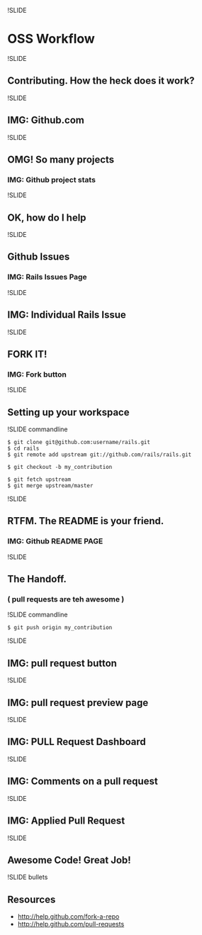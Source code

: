 !SLIDE

# OSS Workflow #

!SLIDE

## Contributing. How the heck does it work?

!SLIDE

## IMG: Github.com ##

!SLIDE

## OMG! So many projects

### IMG: Github project stats

!SLIDE

## OK, how do I help

!SLIDE

## Github Issues

### IMG: Rails Issues Page

!SLIDE

## IMG: Individual Rails Issue

!SLIDE

## FORK IT!

### IMG: Fork button

!SLIDE

## Setting up your workspace


!SLIDE commandline

    $ git clone git@github.com:username/rails.git
    $ cd rails
    $ git remote add upstream git://github.com/rails/rails.git

    $ git checkout -b my_contribution

    $ git fetch upstream
    $ git merge upstream/master

!SLIDE

## RTFM. The README is your friend.

### IMG: Github README PAGE

!SLIDE

## The Handoff.

### ( pull requests are teh awesome )

!SLIDE commandline

    $ git push origin my_contribution

!SLIDE

## IMG: pull request button

!SLIDE

## IMG: pull request preview page

!SLIDE

## IMG: PULL Request Dashboard

!SLIDE

## IMG: Comments on a pull request

!SLIDE

## IMG: Applied Pull Request

!SLIDE

## Awesome Code! Great Job!

!SLIDE bullets

## Resources

* http://help.github.com/fork-a-repo
* http://help.github.com/pull-requests
